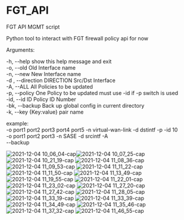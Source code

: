 # FGT_API
FGT API MGMT script <br/>

Python tool to interact with FGT firewall policy api for now

Arguments:
 
  -h, --help            show this help message and exit  <br/>
  -o, --old             Old Interface name  <br/>
  -n, --new             New Interface name  <br/>
  -d , --direction      DIRECTION Src/Dst Interface  <br/>
  -A, --ALL             All Policies to be updated  <br/>
  -p, --policy          One Policy to be updated must use -id if -p switch is used  <br/>
  -id, --id ID          Policy ID Number  <br/>
  -bk, --backup         Back up global config in current directory  <br/>
  -k, --key             {Key:value} pair name <br/>
  
  example:  <br/>
  -o port1 port2 port3 port4 port5 -n virtual-wan-link -d dstintf -p -id 10 <br/>
  -o port1 port2 port3 -n SASE -d srcintf -A <br/>
  --backup  <br/>

![2021-12-04 10_06_04-cap](https://user-images.githubusercontent.com/57874692/144706144-7b85b85c-c175-4aa5-bf2d-74fe95884597.png)![2021-12-04 10_07_25-cap](https://user-images.githubusercontent.com/57874692/144706145-c6d98acb-897a-40f8-85a4-0f2cbf7db5b1.png)
![2021-12-04 10_21_19-cap](https://user-images.githubusercontent.com/57874692/144706146-bef12279-b46a-4929-8216-0dd6f49f9220.png)
![2021-12-04 11_08_36-cap](https://user-images.githubusercontent.com/57874692/144706147-25d54f6e-1944-4271-bd15-43aabdc38d0a.png)
![2021-12-04 11_09_53-cap](https://user-images.githubusercontent.com/57874692/144706148-7835b12c-73db-48c7-9890-3e3b6c262103.png)
![2021-12-04 11_11_22-cap](https://user-images.githubusercontent.com/57874692/144706149-fab11b49-080b-492b-9859-e8e04caf7fde.png)
![2021-12-04 11_11_50-cap](https://user-images.githubusercontent.com/57874692/144706150-ba5bf1b6-2998-467b-b93e-7e598c12f650.png)
![2021-12-04 11_13_49-cap](https://user-images.githubusercontent.com/57874692/144706152-1051a898-8616-40c5-ba6a-95f62db64857.png)
![2021-12-04 11_19_55-cap](https://user-images.githubusercontent.com/57874692/144706153-0ba5e4ad-f2a4-4b8d-9a26-41af66cc9749.png)
![2021-12-04 11_22_01-cap](https://user-images.githubusercontent.com/57874692/144706155-4810a162-32c2-47c5-94e7-a17d1f521355.png)
![2021-12-04 11_23_02-cap](https://user-images.githubusercontent.com/57874692/144706157-0b2879e9-b87e-443e-8814-919fe28b3b70.png)
![2021-12-04 11_27_20-cap](https://user-images.githubusercontent.com/57874692/144706158-117d4f4c-28a2-475d-a515-e3909cb7d586.png)
![2021-12-04 11_27_42-cap](https://user-images.githubusercontent.com/57874692/144706159-51542b4c-c212-4a09-9469-44d14313c6d1.png)
![2021-12-04 11_28_05-cap](https://user-images.githubusercontent.com/57874692/144706160-62274d2e-484c-43cd-b6a7-5667f87281c7.png)
![2021-12-04 11_33_19-cap](https://user-images.githubusercontent.com/57874692/144706163-4187f90b-0c13-4915-9fa4-6ba637dcc2ac.png)
![2021-12-04 11_33_39-cap](https://user-images.githubusercontent.com/57874692/144706164-da15be3b-87b6-47eb-be53-8952204f5178.png)
![2021-12-04 11_34_49-cap](https://user-images.githubusercontent.com/57874692/144706165-cfc40704-c59c-4516-a66e-f01706ac5c16.png)
![2021-12-04 11_35_46-cap](https://user-images.githubusercontent.com/57874692/144706167-354b6591-d87e-4439-a755-96546f6c16ce.png)
![2021-12-04 11_37_32-cap](https://user-images.githubusercontent.com/57874692/144706169-6ab9e2ff-8483-42e0-a28c-d78be6e454ca.png)
![2021-12-04 11_46_55-cap](https://user-images.githubusercontent.com/57874692/144706170-b5fec6f3-1fab-44ae-8cdd-7c422dfbbf30.png)
